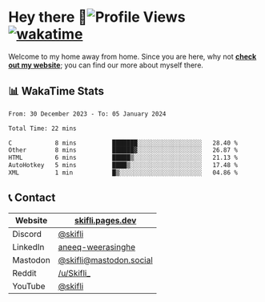 # Hey there :wave:![Profile Views](https://komarev.com/ghpvc/?username=skifli) [![wakatime](https://wakatime.com/badge/user/b4317b02-0c6d-457b-82a4-a448b8a8d1df.svg)](https://wakatime.com/@b4317b02-0c6d-457b-82a4-a448b8a8d1df)

Welcome to my home away from home. Since you are here, why not [**check out my website**](https://skifli.pages.dev); you can find our more about myself there.

## 📊 WakaTime Stats

<!--START_SECTION:waka-->

```txt
From: 30 December 2023 - To: 05 January 2024

Total Time: 22 mins

C            8 mins          ███████░░░░░░░░░░░░░░░░░░   28.40 %
Other        8 mins          ██████▓░░░░░░░░░░░░░░░░░░   26.87 %
HTML         6 mins          █████▒░░░░░░░░░░░░░░░░░░░   21.13 %
AutoHotkey   5 mins          ████▒░░░░░░░░░░░░░░░░░░░░   17.48 %
XML          1 min           █▒░░░░░░░░░░░░░░░░░░░░░░░   04.86 %
```

<!--END_SECTION:waka-->

## 📞 Contact

| Website   | [skifli.pages.dev](https://skifli.pages.dev)                       |
| --------- | ------------------------------------------------------------------ |
| Discord   | [@skifli](https://discord.com/users/1072069875993956372)           |
| LinkedIn  | [aneeq-weerasinghe](https://www.linkedin.com/in/aneeq-weerasinghe) |
| Mastodon  | [@skifli@mastodon.social](https://mastodon.social/@skifli)         |
| Reddit    | [/u/Skifli_](https://www.reddit.com/user/skifli_)                  |
| YouTube   | [@skifli](https://www.youtube.com/channel/@skifli)                 |
